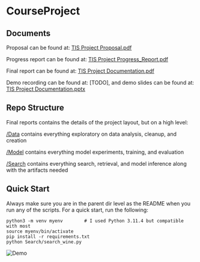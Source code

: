 # CourseProject

## Documents
Proposal can be found at: [TIS Project Proposal.pdf](https://github.com/QinxiW/TISProject/blob/main/TIS%20Project%20Proposal.pdf)

Progress report can be found at: [TIS Project Progress_Report.pdf](https://github.com/QinxiW/TISProject/blob/main/TIS%20Project%20Progress%20Report.pdf)

Final report can be found at: [TIS Project Documentation.pdf](https://github.com/QinxiW/TISProject/blob/main/TIS%20Project%20Documentation.pdf)

Demo recording can be found at: [TODO], and demo slides can be found at: [TIS Project Documentation.pptx](https://github.com/QinxiW/TISProject/blob/main/TIS%20Project%20Presentation.pptx)


## Repo Structure
Final reports contains the details of the project layout, but on a high level:

[/Data](https://github.com/QinxiW/TISProject/tree/main/Data) contains everything exploratory on data analysis, cleanup, and creation

[/Model](https://github.com/QinxiW/TISProject/tree/main/Model) contains everything model experiments, training, and evaluation

[/Search](https://github.com/QinxiW/TISProject/tree/main/Search) contains everything search, retrieval, and model inference along with the artifacts needed

## Quick Start 
Always make sure you are in the parent dir level as the README when you run any of the scripts.
For a quick start, run the following:
```angular2html
python3 -m venv myenv        # I used Python 3.11.4 but compatible with most
source myenv/bin/activate
pip install -r requirements.txt
python Search/search_wine.py 
```

![Demo](https://example.com/path/to/your.gif)
